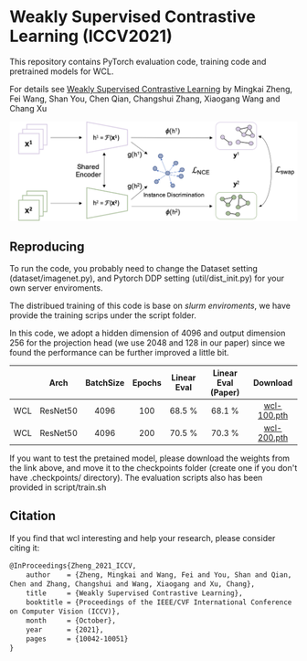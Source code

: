 # Weakly Supervised Contrastive Learning (ICCV2021)

This repository contains PyTorch evaluation code, training code and pretrained models for WCL.

For details see [Weakly Supervised Contrastive Learning](https://openaccess.thecvf.com/content/ICCV2021/papers/Zheng_Weakly_Supervised_Contrastive_Learning_ICCV_2021_paper.pdf) by Mingkai Zheng, Fei Wang, Shan You, Chen Qian, Changshui Zhang, Xiaogang Wang and Chang Xu

![WCL](img/framework.png)

## Reproducing

To run the code, you probably need to change the Dataset setting (dataset/imagenet.py), and Pytorch DDP setting (util/dist_init.py) for your own server enviroments.

The distribued training of this code is base on *slurm enviroments*, we have provide the training scrips under the script folder.

In this code, we adopt a hidden dimension of 4096 and output dimension 256 for the projection head (we use 2048 and 128 in our paper) since we found the performance can be further improved a little bit.

|          |Arch | BatchSize | Epochs | Linear Eval | Linear Eval (Paper) | Download  |
|----------|:----:|:---:|:---:|:---:|:---:|:---:|
|  WCL | ResNet50 | 4096 | 100  | 68.5 % | 68.1 % | [wcl-100.pth](https://drive.google.com/file/d/1T_lvIBAavbA4k5o9UuzsmtYwAbWl0iwu/view?usp=sharing) |
|  WCL | ResNet50 | 4096 | 200  | 70.5 % | 70.3 % | [wcl-200.pth](https://drive.google.com/file/d/16XlA5rly01EaRHKF2hxyoDHfuBeKRkwn/view?usp=sharing) |

If you want to test the pretained model, please download the weights from the link above, and move it to the checkpoints folder (create one if you don't have .checkpoints/ directory). The evaluation scripts also has been provided in script/train.sh

## Citation

If you find that wcl interesting and help your research, please consider citing it:

```text
@InProceedings{Zheng_2021_ICCV,
    author    = {Zheng, Mingkai and Wang, Fei and You, Shan and Qian, Chen and Zhang, Changshui and Wang, Xiaogang and Xu, Chang},
    title     = {Weakly Supervised Contrastive Learning},
    booktitle = {Proceedings of the IEEE/CVF International Conference on Computer Vision (ICCV)},
    month     = {October},
    year      = {2021},
    pages     = {10042-10051}
}
```
